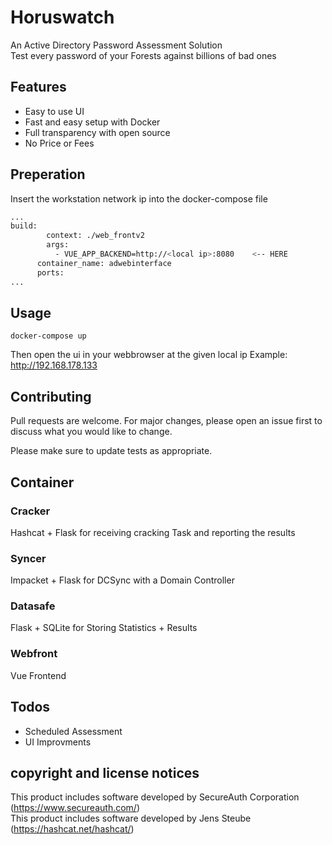 # Horuswatch
An Active Directory Password Assessment Solution <br>
Test every password of your Forests against billions of bad ones

## Features
- Easy to use UI
- Fast and easy setup with Docker
- Full transparency with open source
- No Price or Fees



## Preperation
Insert the workstation network ip into the docker-compose file

```bash
...
build: 
        context: ./web_frontv2
        args:
          - VUE_APP_BACKEND=http://<local ip>:8080    <-- HERE
      container_name: adwebinterface
      ports:
...

```

## Usage
```
docker-compose up
```
Then open the ui in your webbrowser at the given local ip
Example:
http://192.168.178.133

## Contributing
Pull requests are welcome. For major changes, please open an issue first to discuss what you would like to change.

Please make sure to update tests as appropriate.

## Container
### Cracker
Hashcat + Flask for receiving cracking Task and reporting the results
### Syncer
Impacket + Flask for DCSync with a Domain Controller
### Datasafe
Flask + SQLite for Storing Statistics + Results
### Webfront
Vue Frontend


## Todos
- Scheduled Assessment
- UI Improvments



## copyright and license notices 
This product includes software developed by SecureAuth Corporation (https://www.secureauth.com/)  
This product includes software developed by Jens Steube (https://hashcat.net/hashcat/)  

